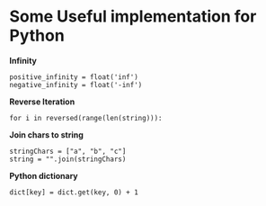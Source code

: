 <h1>Some Useful implementation for Python</h1>

**Infinity**
```
positive_infinity = float('inf')
negative_infinity = float('-inf')
```

**Reverse Iteration**

	for i in reversed(range(len(string))):
	
**Join chars to string**

	stringChars = ["a", "b", "c"]
	string = "".join(stringChars)

**Python dictionary**

	dict[key] = dict.get(key, 0) + 1

